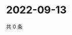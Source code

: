 # 2022-09-13

共 0 条

<!-- BEGIN WEIBO -->
<!-- 最后更新时间 Tue Sep 13 2022 02:22:55 GMT+0800 (China Standard Time) -->

<!-- END WEIBO -->
